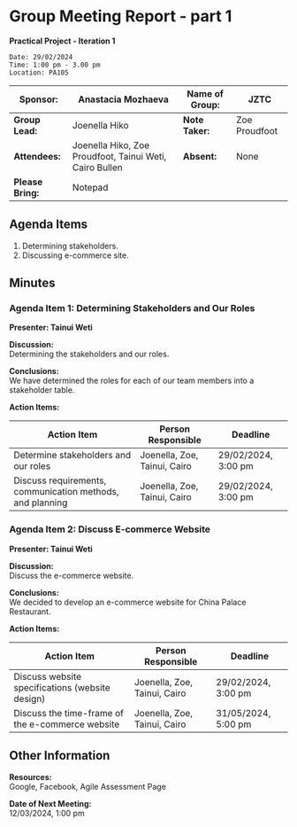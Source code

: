 # Group Meeting Report - part 1
**Practical Project - Iteration 1**
~~~
Date: 29/02/2024
Time: 1:00 pm - 3.00 pm
Location: PA105
~~~

| **Sponsor:** | Anastacia Mozhaeva | **Name of Group:** | JZTC |
|--------------|--------------------|--------------------|------|
| **Group Lead:** | Joenella Hiko | **Note Taker:** | Zoe Proudfoot |
| **Attendees:** | Joenella Hiko, Zoe Proudfoot, Tainui Weti, Cairo Bullen | **Absent:** | None |
| **Please Bring:** | Notepad | | |

## Agenda Items
1. Determining stakeholders.
2. Discussing e-commerce site.

## Minutes

### Agenda Item 1: Determining Stakeholders and Our Roles
**Presenter: Tainui Weti**

**Discussion:**  
Determining the stakeholders and our roles.

**Conclusions:**  
We have determined the roles for each of our team members into a stakeholder table.

**Action Items:**

| **Action Item**                           | **Person Responsible**            | **Deadline**            |
|-------------------------------------------|-----------------------------------|-------------------------|
| Determine stakeholders and our roles      | Joenella, Zoe, Tainui, Cairo      | 29/02/2024, 3:00 pm     |
| Discuss requirements, communication methods, and planning | Joenella, Zoe, Tainui, Cairo | 29/02/2024, 3:00 pm     |

### Agenda Item 2: Discuss E-commerce Website
**Presenter: Tainui Weti**

**Discussion:**  
Discuss the e-commerce website.

**Conclusions:**  
We decided to develop an e-commerce website for China Palace Restaurant.

**Action Items:**

| **Action Item**                           | **Person Responsible**            | **Deadline**            |
|-------------------------------------------|-----------------------------------|-------------------------|
| Discuss website specifications (website design) | Joenella, Zoe, Tainui, Cairo | 29/02/2024, 3:00 pm     |
| Discuss the time-frame of the e-commerce website | Joenella, Zoe, Tainui, Cairo | 31/05/2024, 5:00 pm     |

## Other Information
**Resources:**  
Google, Facebook, Agile Assessment Page

**Date of Next Meeting:**  
12/03/2024, 1:00 pm
